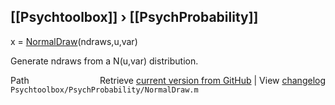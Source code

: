 ## [[Psychtoolbox]] &#8250; [[PsychProbability]]

x = [NormalDraw](NormalDraw)(ndraws,u,var)  
  
Generate ndraws from a N(u,var) distribution.  




<div class="code_header" style="text-align:right;">
  <span style="float:left;">Path&nbsp;&nbsp;</span> <span class="counter">Retrieve <a href=
  "https://raw.github.com/Psychtoolbox-3/Psychtoolbox-3/beta/Psychtoolbox/PsychProbability/NormalDraw.m">current version from GitHub</a> | View <a href=
  "https://github.com/Psychtoolbox-3/Psychtoolbox-3/commits/beta/Psychtoolbox/PsychProbability/NormalDraw.m">changelog</a></span>
</div>
<div class="code">
  <code>Psychtoolbox/PsychProbability/NormalDraw.m</code>
</div>

